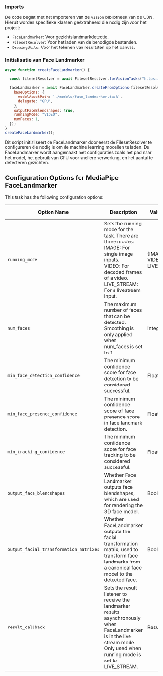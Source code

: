### Imports

De code begint met het importeren van de `vision` bibliotheek van de CDN. Hieruit worden specifieke klassen geëxtraheerd die nodig zijn voor het project:

- `FaceLandmarker`: Voor gezichtslandmarkdetectie.
- `FilesetResolver`: Voor het laden van de benodigde bestanden.
- `DrawingUtils`: Voor het tekenen van resultaten op het canvas.

### Initialisatie van Face Landmarker

```javascript
async function createFaceLandmarker() {

  const filesetResolver = await FilesetResolver.forVisionTasks("https://cdn.jsdelivr.net/npm/@mediapipe/tasks-vision@0.10.3/wasm");
  
  faceLandmarker = await FaceLandmarker.createFromOptions(filesetResolver, {
    baseOptions: {
      modelAssetPath: `./models/face_landmarker.task`,
      delegate: "GPU",
    },
    outputFaceBlendshapes: true,
    runningMode: "VIDEO",
    numFaces: 1,
  });
}
createFaceLandmarker();
```

Dit script initialiseert de FaceLandmarker door eerst de FilesetResolver te configureren die nodig is om de machine learning modellen te laden. De FaceLandmarker wordt aangemaakt met configuraties zoals het pad naar het model, het gebruik van GPU voor snellere verwerking, en het aantal te detecteren gezichten.

## Configuration Options for MediaPipe FaceLandmarker

This task has the following configuration options:

| Option Name      | Description                                                                                                                                                                   | Value Range             | Default Value |
|---------------------------------------|-------------------------------------------------------------------------------------------------------------------------------------------------------------------------------|-------------------------|---------------|
| `running_mode`                        | Sets the running mode for the task. There are three modes:<br>IMAGE: For single image inputs.<br>VIDEO: For decoded frames of a video.<br>LIVE_STREAM: For a livestream input. | {IMAGE, VIDEO, LIVE_STREAM} | IMAGE       |
| `num_faces`                           | The maximum number of faces that can be detected. Smoothing is only applied when num_faces is set to 1.                                                                        | Integer > 0             | 1             |
| `min_face_detection_confidence`       | The minimum confidence score for face detection to be considered successful.                                                                                                   | Float [0.0,1.0]        | 0.5           |
| `min_face_presence_confidence`        | The minimum confidence score of face presence score in face landmark detection.                                                                                                | Float [0.0,1.0]        | 0.5           |
| `min_tracking_confidence`             | The minimum confidence score for face tracking to be considered successful.                                                                                                    | Float [0.0,1.0]        | 0.5           |
| `output_face_blendshapes`             | Whether Face Landmarker outputs face blendshapes, which are used for rendering the 3D face model.                                                                              | Boolean                | False         |
| `output_facial_transformation_matrixes` | Whether FaceLandmarker outputs the facial transformation matrix, used to transform face landmarks from a canonical face model to the detected face.                           | Boolean                | False         |
| `result_callback`                    | Sets the result listener to receive the landmarker results asynchronously when FaceLandmarker is in the live stream mode. Only used when running mode is set to LIVE_STREAM.   | ResultListener         | N/A           |

